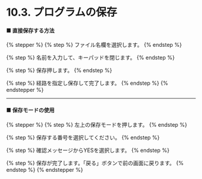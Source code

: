 # 10.3. プログラムの保存

#### ■ 直接保存する方法

{% stepper %}
{% step %}
ファイル名欄を選択します。
{% endstep %}

{% step %}
名前を入力して、キーパッドを閉じます。
{% endstep %}

{% step %}
保存押します。
{% endstep %}

{% step %}
経路を指定し保存して完了します。
{% endstep %}
{% endstepper %}

***

#### ■ 保存モードの使用

{% stepper %}
{% step %}
左上の保存モードを押します。
{% endstep %}

{% step %}
保存する番号を選択してください。
{% endstep %}

{% step %}
確認メッセージからYESを選択します。
{% endstep %}

{% step %}
保存が完了します。「戻る」ボタンで前の画面に戻ります。
{% endstep %}
{% endstepper %}
